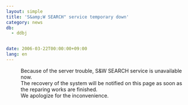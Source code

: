 ```yaml
---
layout: simple
title: 'S&amp;W SEARCH" service temporary down'
category: news
db:
  - ddbj


date: 2006-03-22T00:00:00+09:00
lang: en
---
```


<dd>Because of the server trouble, S&amp;W SEARCH service is unavailable now.<br> The recovery of the system will be notified on this page as soon as<br> the reparing works are finished.
<dd>We apologize for the inconvenience.</dd>
</dd>
